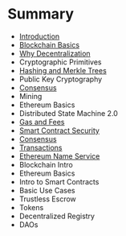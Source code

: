 # Summary

* [Introduction](README.md)
* [Blockchain Basics](blockchain-intro.md)
* [Why Decentralization](/why-decentralization.md)
* Cryptographic Primitives
* [Hashing and Merkle Trees](hashing-and-merkle-trees.md)
* Public Key Cryptography
* [Consensus](consensus.md)
* Mining
* Ethereum Basics
* Distributed State Machine 2.0
* [Gas and Fees](/gas-and-fees.md)
* [Smart Contract Security](smart-contract-security.md)
* [Consensus](consensus.md)
* [Transactions](transactions.md)
* [Ethereum Name Service](ethereum-name-service.md)
* Blockchain Intro
* Ethereum Basics
* Intro to Smart Contracts
* Basic Use Cases
* Trustless Escrow
* Tokens
* Decentralized Registry
* DAOs

